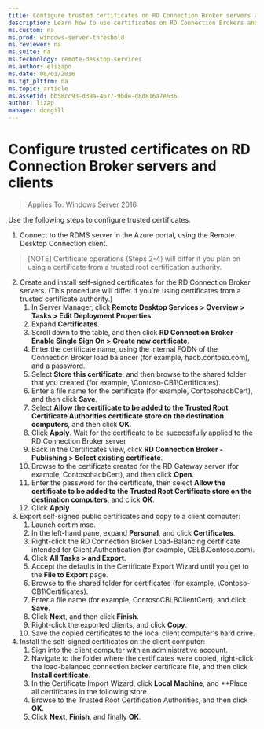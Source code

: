```yaml
---
title: Configure trusted certificates on RD Connection Broker servers and clients
description: Learn how to use certificates on RD Connection Brokers and clients.
ms.custom: na
ms.prod: windows-server-threshold
ms.reviewer: na
ms.suite: na
ms.technology: remote-desktop-services
ms.author: elizapo
ms.date: 08/01/2016
ms.tgt_pltfrm: na
ms.topic: article
ms.assetid: bb58cc93-d39a-4677-9bde-d8d816a7e636
author: lizap
manager: dongill
---
```

# Configure trusted certificates on RD Connection Broker servers and clients

>Applies To: Windows Server 2016

Use the following steps to configure trusted certificates.  
  
1. Connect to the RDMS server in the Azure portal, using the Remote Desktop Connection client.


>[NOTE] Certificate operations (Steps 2-4) will differ if you plan on using a certificate from a trusted root certification authority.  
2. Create and install self-signed certificates for the RD Connection Broker servers. (This procedure will differ if you're using certificates from a trusted certificate authority.)  
    1. In Server Manager, click **Remote Desktop Services > Overview > Tasks > Edit Deployment Properties**.   
    2. Expand **Certificates**.   
    3. Scroll down to the table, and then click **RD Connection Broker - Enable Single Sign On > Create new certificate**.  
    4. Enter the certificate name, using the internal FQDN of the Connection Broker load balancer (for example, hacb.contoso.com), and a password.   
    5. Select **Store this certificate**, and then browse to the shared folder that you created (for example,  \Contoso-CB1\Certificates).  
    6. Enter a file name for the certificate (for example, ContosohacbCert), and then click **Save**.   
    7. Select **Allow the certificate to be added to the Trusted Root Certificate Authorities certificate store on the destination computers**, and then click **OK**.   
    8. Click **Apply**. Wait for the certificate to be successfully applied to the RD Connection Broker server   
    9. Back in the Certificates view, click **RD Connection Broker - Publishing > Select existing certificate**.   
    10. Browse to the certificate created for the RD Gateway server (for example, ContosohacbCert), and then click **Open**.   
    11. Enter the password for the certificate, then select **Allow the certificate to be added to the Trusted Root Certificate store on the destination computers**, and click **OK**.   
    12. Click **Apply**.   
4. Export self-signed public certificates and copy to a client computer:   
    1. Launch certlm.msc.  
    2. In the left-hand pane, expand **Personal**, and click **Certificates**.  
    3. Right-click the RD Connection Broker Load-Balancing certificate intended for Client Authentication (for example, CBLB.Contoso.com).   
    4. Click **All Tasks > and Export**.   
    5. Accept the defaults in the Certificate Export Wizard until you get to the **File to Export** page.   
    6. Browse to the shared folder for certificates (for example, \Contoso-CB1\Certificates).    
    8. Enter a file name (for example, ContosoCBLBClientCert), and click **Save**.   
    9. Click **Next**, and then click **Finish**.   
    10. Right-click the exported clients, and click **Copy**.   
    11. Save the copied certificates to the local client computer's hard drive.   
5. Install the self-signed certificates on the client computer:   
    1. Sign into the client computer with an administrative account.  
    2. Navigate to the folder where the certificates were copied, right-click the load-balanced connection broker certificate file, and then click **Install certificate**.   
    3. In the Certificate Import Wizard, click **Local Machine**, and **Place all certificates in the following store.  
    4. Browse to the Trusted Root Certification Authorities, and then click **OK**.  
    5. Click **Next**, **Finish**, and finally **OK**.

